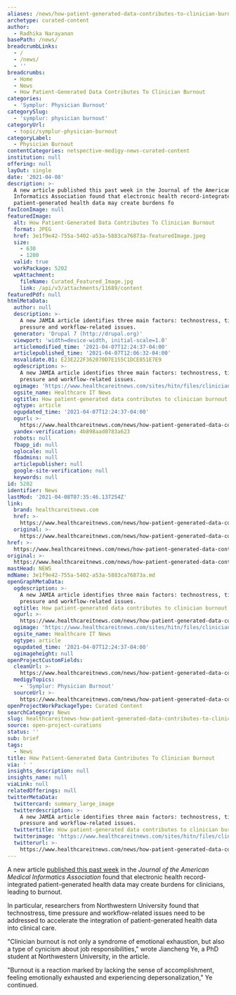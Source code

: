 ```yaml
---
aliases: /news/how-patient-generated-data-contributes-to-clinician-burnout
archetype: curated-content
author:
  - Radhika Narayanan
basePath: /news/
breadcrumbLinks:
  - /
  - /news/
  - ''
breadcrumbs:
  - Home
  - News
  - How Patient-Generated Data Contributes To Clinician Burnout
categories:
  - 'Symplur: Physician Burnout'
categorySlug:
  - 'symplur: physician burnout'
categoryUrl:
  - topic/symplur-physician-burnout
categoryLabel:
  - Physician Burnout
contentCategories: netspective-medigy-news-curated-content
institution: null
offering: null
layOut: single
date: '2021-04-08'
description: >-
  A new article published this past week in the Journal of the American Medical
  Informatics Association found that electronic health record-integrated
  patient-generated health data may create burdens fo
favIconImage: null
featuredImage:
  alt: How Patient-Generated Data Contributes To Clinician Burnout
  format: JPEG
  href: 3e1f9e42-755a-5402-a53a-5883ca76873a-featuredImage.jpeg
  size:
    - 630
    - 1200
  valid: true
  workPackage: 5202
  wpAttachment:
    fileName: Curated_Featured_Image.jpg
    link: /api/v3/attachments/11689/content
featuredPdf: null
htmlMetaData:
  author: null
  description: >-
    A new JAMIA article identifies three main factors: technostress, time
    pressure and workflow-related issues.
  generator: 'Drupal 7 (http://drupal.org)'
  viewport: 'width=device-width, initial-scale=1.0'
  articlemodified_time: '2021-04-07T12:24:37-04:00'
  articlepublished_time: '2021-04-07T12:06:32-04:00'
  msvalidate.01: E23E222F362070D7E155C1DCE851E7E9
  ogdescription: >-
    A new JAMIA article identifies three main factors: technostress, time
    pressure and workflow-related issues.
  ogimage: 'https://www.healthcareitnews.com/sites/hitn/files/clinician_burnout_1200.jpg'
  ogsite_name: Healthcare IT News
  ogtitle: How patient-generated data contributes to clinician burnout
  ogtype: article
  ogupdated_time: '2021-04-07T12:24:37-04:00'
  ogurl: >-
    https://www.healthcareitnews.com/news/how-patient-generated-data-contributes-clinician-burnout
  yandex-verification: 4b898aad0783a623
  robots: null
  fbapp_id: null
  oglocale: null
  fbadmins: null
  articlepublisher: null
  google-site-verification: null
  keywords: null
id: 5202
identifier: News
lastMod: '2021-04-08T07:35:46.137254Z'
link:
  brand: healthcareitnews.com
  href: >-
    https://www.healthcareitnews.com/news/how-patient-generated-data-contributes-clinician-burnout
  original: >-
    https://www.healthcareitnews.com/news/how-patient-generated-data-contributes-clinician-burnout
href: >-
  https://www.healthcareitnews.com/news/how-patient-generated-data-contributes-clinician-burnout
original: >-
  https://www.healthcareitnews.com/news/how-patient-generated-data-contributes-clinician-burnout
mastHead: NEWS
mdName: 3e1f9e42-755a-5402-a53a-5883ca76873a.md
openGraphMetaData:
  ogdescription: >-
    A new JAMIA article identifies three main factors: technostress, time
    pressure and workflow-related issues.
  ogtitle: How patient-generated data contributes to clinician burnout
  ogurl: >-
    https://www.healthcareitnews.com/news/how-patient-generated-data-contributes-clinician-burnout
  ogimage: 'https://www.healthcareitnews.com/sites/hitn/files/clinician_burnout_1200.jpg'
  ogsite_name: Healthcare IT News
  ogtype: article
  ogupdated_time: '2021-04-07T12:24:37-04:00'
  ogimageheight: null
openProjectCustomFields:
  cleanUrl: >-
    https://www.healthcareitnews.com/news/how-patient-generated-data-contributes-clinician-burnout
  medigyTopics:
    - 'Symplur: Physician Burnout'
  sourceUrl: >-
    https://www.healthcareitnews.com/news/how-patient-generated-data-contributes-clinician-burnout
openProjectWorkPackageType: Curated Content
searchCategory: News
slug: healthcareitnews-how-patient-generated-data-contributes-to-clinician-burnout
source: open-project-curations
status: ''
sub: brief
tags:
  - News
title: How Patient-Generated Data Contributes To Clinician Burnout
via: ' '
insights_description: null
insights_name: null
viaLink: null
relatedOfferings: null
twitterMetaData:
  twittercard: summary_large_image
  twitterdescription: >-
    A new JAMIA article identifies three main factors: technostress, time
    pressure and workflow-related issues.
  twittertitle: How patient-generated data contributes to clinician burnout
  twitterimage: 'https://www.healthcareitnews.com/sites/hitn/files/clinician_burnout_1200.jpg'
  twitterurl: >-
    https://www.healthcareitnews.com/news/how-patient-generated-data-contributes-clinician-burnout
---
```

<p>A new article <a href="https://academic.oup.com/jamia/advance-article-abstract/doi/10.1093/jamia/ocab017/6208286?redirectedFrom=fulltext#.YGuW3HSdLeY.twitter">published this past week</a> in the <i>Journal of the American Medical Informatics Association</i> found that electronic health record-integrated patient-generated health data may create burdens for clinicians, leading to burnout. &nbsp;</p><p>In particular, researchers from Northwestern University found that technostress, time pressure and workflow-related issues need to be addressed to accelerate the integration of patient-generated health data into clinical care. &nbsp;</p><p>"Clinician burnout is not only a syndrome of emotional exhaustion, but also a type of cynicism about job responsibilities," wrote Jiancheng Ye, a PhD student at Northwestern University, in the article. &nbsp;</p><p>"Burnout is a reaction marked by lacking the sense of accomplishment, feeling emotionally exhausted and experiencing depersonalization," Ye continued. &nbsp;</p>